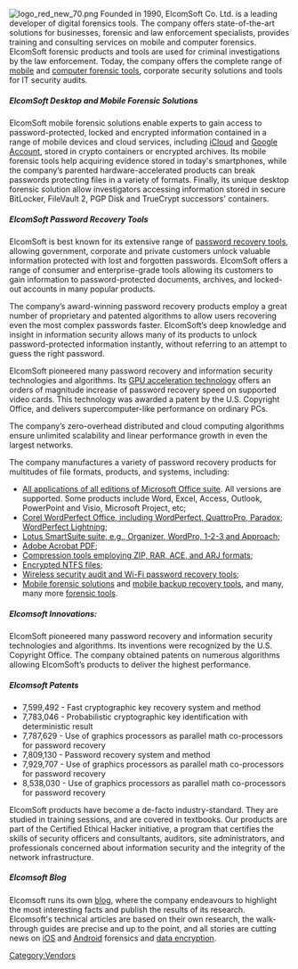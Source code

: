 ![](logo_red_new_70.png "logo_red_new_70.png") Founded in 1990,
ElcomSoft Co. Ltd. is a leading developer of digital forensics tools.
The company offers state-of-the-art solutions for businesses, forensic
and law enforcement specialists, provides training and consulting
services on mobile and computer forensics. ElcomSoft forensic products
and tools are used for criminal investigations by the law enforcement.
Today, the company offers the complete range of
[mobile](https://www.elcomsoft.com/emfb.html) and [computer forensic
tools](https://www.elcomsoft.com/eprb.html), corporate security
solutions and tools for IT security audits.

##### ElcomSoft Desktop and Mobile Forensic Solutions

ElcomSoft mobile forensic solutions enable experts to gain access to
password-protected, locked and encrypted information contained in a
range of mobile devices and cloud services, including
[iCloud](https://www.elcomsoft.com/eppb.html) and [Google
Account](https://www.elcomsoft.com/ecx.html), stored in crypto
containers or encrypted archives. Its mobile forensic tools help
acquiring evidence stored in today's smartphones, while the company’s
parented hardware-accelerated products can break passwords protecting
files in a variety of formats. Finally, its unique desktop forensic
solution allow investigators accessing information stored in secure
BitLocker, FileVault 2, PGP Disk and TrueCrypt successors' containers.

##### ElcomSoft Password Recovery Tools

ElcomSoft is best known for its extensive range of [password recovery
tools](https://www.elcomsoft.com/eprb.html), allowing government,
corporate and private customers unlock valuable information protected
with lost and forgotten passwords. ElcomSoft offers a range of consumer
and enterprise-grade tools allowing its customers to gain information to
password-protected documents, archives, and locked-out accounts in many
popular products.

The company’s award-winning password recovery products employ a great
number of proprietary and patented algorithms to allow users recovering
even the most complex passwords faster. ElcomSoft’s deep knowledge and
insight in information security allows many of its products to unlock
password-protected information instantly, without referring to an
attempt to guess the right password.

ElcomSoft pioneered many password recovery and information security
technologies and algorithms. Its [GPU acceleration
technology](https://www.elcomsoft.com/gpu_acceleration.html) offers an
orders of magnitude increase of password recovery speed on supported
video cards. This technology was awarded a patent by the U.S. Copyright
Office, and delivers supercomputer-like performance on ordinary PCs.

The company’s zero-overhead distributed and cloud computing algorithms
ensure unlimited scalability and linear performance growth in even the
largest networks.

The company manufactures a variety of password recovery products for
multitudes of file formats, products, and systems, including:

- [All applications of all editions of Microsoft Office
  suite](https://www.elcomsoft.com/aopr.html). All versions are
  supported. Some products include Word, Excel, Access, Outlook,
  PowerPoint and Visio, Microsoft Project, etc;
- [Corel WordPerfect Office, including WordPerfect, QuattroPro, Paradox;
  WordPerfect Lightning](https://www.elcomsoft.com/awopr.html);
- [Lotus SmartSuite suite, e.g., Organizer, WordPro, 1-2-3 and
  Approach](https://www.elcomsoft.com/alpr.html);
- [Adobe Acrobat PDF](https://www.elcomsoft.com/apdfpr.html);
- [Compression tools employing ZIP, RAR, ACE, and ARJ
  formats](https://www.elcomsoft.com/archpr.html);
- [Encrypted NTFS files](https://www.elcomsoft.com/aefsdr.html);
- [Wireless security audit and Wi-Fi password recovery
  tools](https://www.elcomsoft.com/ewsa.html);
- [Mobile forensic solutions](https://www.elcomsoft.com/emfb.html) and
  [mobile backup recovery tools](https://www.elcomsoft.com/eppb.html),
  and many, many more [forensic
  tools](https://www.elcomsoft.com/products.html).

##### Elcomsoft Innovations:

ElcomSoft pioneered many password recovery and information security
technologies and algorithms. Its inventions were recognized by the U.S.
Copyright Office. The company obtained patents on numerous algorithms
allowing ElcomSoft’s products to deliver the highest performance.

##### Elcomsoft Patents

- 7,599,492 - Fast cryptographic key recovery system and method
- 7,783,046 - Probabilistic cryptographic key identification with
  deterministic result
- 7,787,629 - Use of graphics processors as parallel math co-processors
  for password recovery
- 7,809,130 - Password recovery system and method
- 7,929,707 - Use of graphics processors as parallel math co-processors
  for password recovery
- 8,538,030 - Use of graphics processors as parallel math co-processors
  for password recovery

ElcomSoft products have become a de-facto industry-standard. They are
studied in training sessions, and are covered in textbooks. Our products
are part of the Certified Ethical Hacker initiative, a program that
certifies the skills of security officers and consultants, auditors,
site administrators, and professionals concerned about information
security and the integrity of the network infrastructure.

##### Elcomsoft Blog

Elcomsoft runs its own [blog](https://blog.elcomsoft.com), where the
company endeavours to highlight the most interesting facts and publish
the results of its research. Elcomsoft's technical articles are based on
their own research, the walk-through guides are precise and up to the
point, and all stories are cutting news on
[iOS](https://blog.elcomsoft.com/tag/ios/) and
[Android](https://blog.elcomsoft.com/?s=Google) forensics and [data
encryption](https://blog.elcomsoft.com/category/general/).

[Category:Vendors](Category:Vendors "wikilink")